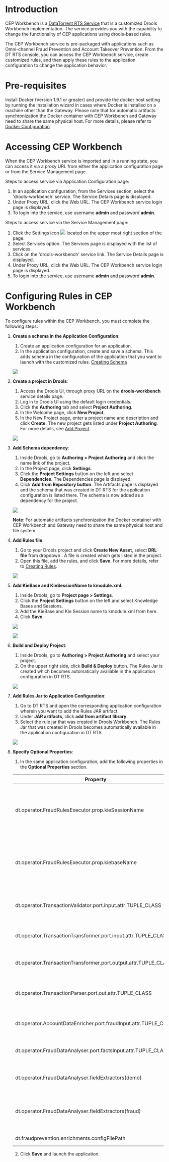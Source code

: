 # Introduction

CEP Workbench is a [DataTorrent RTS Service](services/#overview) that is a customized Drools Workbench implementation. The service provides you with the capability to change the functionality of CEP applications using drools-based rules.

The CEP Workbench service is pre-packaged with applications such as Omni-channel Fraud Prevention and Account Takeover Prevention.  From the DT RTS console, you can access the CEP Workbench service, create customized rules, and then apply these rules to the application configuration to change the application behavior.

# Pre-requisites

Install Docker (Version 1.9.1 or greater) and provide the docker host setting by running the installation wizard in cases where Docker is installed on a machine other than the Gateway.  Please note that for automatic artifacts synchronization the Docker container with CEP Workbench and Gateway need to share the same physical host.  For more details, please refer to [Docker Configuration](services/#configuring-docker)

# Accessing CEP Workbench

When the CEP Workbench service is imported and in a running state, you can access it via a proxy URL from either the application configuration page or from the Service Management page.

Steps to access service via Application Configuration page:

1. In an application configuration, from the Services section, select the 'drools-workbench' service. The Service Details page is displayed.
2. Under Proxy URL, click the Web URL. The CEP Workbench service login page is displayed.
3. To login into the service, use username **admin** and password **admin**.

Steps to access service via the Service Management page:

1. Click the Settings icon ![](images/services/cog-wheel.png) located on the upper most right section of the page.
2. Select Services option. The Services page is displayed with the list of services.
3. Click on the 'drools-workbench' service link. The Service Details page is displayed.
4. Under Proxy URL, click the Web URL. The CEP Workbench service login page is displayed.
5. To login into the service, use username **admin** and password **admin**.


# Configuring Rules in CEP Workbench

To configure rules within the CEP Workbench, you must complete the following steps:

1. **Create a schema in the Application Configuration**:
	
	1. Create an application configuration for an application.
	2. In the application configuration, create and save a schema. This adds schema in the configuration of the application that you want to launch with the customized rules. [Creating Schema](jar_artifacts.md)
	
	![](images/cep_workbench/step1.png)
	
2. **Create a project in Drools**:

	1. Access the Drools UI, through proxy URL on the **drools-workbench** service details page.
	2. Log in to Drools UI using the default login credentials.
	3. Click the **Authoring** tab and select **Project Authoring**.
	4. In the Welcome page, click **New Project**.
	5. In the New Project page, enter a project name and description and click **Create**. The new project gets listed under **Project Authoring**. For more details, see [Add Project](https://docs.jboss.org/drools/release/7.2.0.Final/drools-docs/html_single/#_wb.quickstartaddproject).
	
	![](images/cep_workbench/step2.png)

3. **Add Schema dependency**:

	1. Inside Drools, go to **Authoring > Project Authoring** and click the name link of the project.
	2. In the Project page, click **Settings**.
	3. Click the **Project Settings** button on the left and select **Dependencies**. The Dependencies page is displayed.
	4. Click **Add from Repository button**. The Artifacts page is displayed and the schema that was created in DT RTS for the application configuration is listed there. The schema is now added as a dependency for the project.
	
	![](images/cep_workbench/step3.png)
	
	**Note**: For automatic artifacts synchronization the Docker container with CEP Workbench and Gateway need to share the same physical host and file system.

4. **Add Rules file**:

	1. Go to your Drools project and click **Create New Asset**, select **DRL file** from dropdown . A file is created which gets listed in the project.
	2. Open this file, add the rules, and click **Save**. For more details, refer to [Creating Rules](https://docs.jboss.org/drools/release/7.2.0.Final/drools-docs/html_single/#_welcome).
	
	![](images/cep_workbench/step4.png)

5. **Add KieBase and KieSessionName to kmodule.xml**:
	
	1. Inside Drools, go to **Project page > Settings**.
	2. Click the **Project Settings** button on the left and select Knowledge Bases and Sessions.
	3. Add the KieBase and Kie Session name to kmodule.xml from here.
	4. Click **Save**.
	
	![](images/cep_workbench/step5-a.png)
	
	![](images/cep_workbench/step5-b.png)

6. **Build and Deploy Project**:
	
	1. Inside Drools, go to **Authoring > Project Authoring** and select your project.
	2. On the upper right side, click **Build & Deploy** button. The Rules Jar is created which becomes automatically available in the application configuration in DT RTS.
	
	![](images/cep_workbench/step6.png)

7.  **Add Rules Jar to Application Configuration**:

	1. Go to DT RTS and open the corresponding application configuration wherein you want to add the Rules JAR artifact.
	2. Under **JAR artifacts**, click **add from artifact library**.
	3. Select the rule jar that was created in Drools Workbench. The Rules Jar that was created in Drools becomes automatically available in the application configuration in DT RTS.
	
	![](images/cep_workbench/step7.png)

8.  **Specify Optional Properties**:

	1. In the same application configuration, add the following properties in the **Optional Properties** section.
	
	| **Property** |**Description** |**Example**|
	| --- | --- | --- |
	| dt.operator.FraudRulesExecutor.prop.kieSessionName |If rules are to be loaded from application classpath, then specify the name of the session to use. This is created using CEP Worknbench. |UserActivity-rules-session|
	| dt.operator.FraudRulesExecutor.prop.kiebaseName |If rules are to be loaded from application classpath, then specify the name of the kie base (rule) to use . This is created using CEP Workbench. |ato-rules|
	| dt.operator.TransactionValidator.port.input.attr.TUPLE_CLASS |Fully qualified class name for the tuple class POJO (Plain old java objects) input by Validator |com.datatorrent.cep.schema.Transaction|
	| dt.operator.TransactionTransformer.port.input.attr.TUPLE_CLASS |Fully qualified class name for the tuple class POJO input by transformer. |com.datatorrent.cep.schema.Transaction|
	| dt.operator.TransactionTransformer.port.output.attr.TUPLE_CLASS |Fully qualified class name for the tuple class POJO output by transformer. |com.datatorrent.cep.schema.Transaction|
	| dt.operator.TransactionParser.port.out.attr.TUPLE_CLASS |Fully qualified class name for the tuple class POJO output to be generated by parser |com.datatorrent.cep.schema.Transaction|
	| dt.operator.AccountDataEnricher.port.fraudInput.attr.TUPLE_CLASS |  POJO class name of object to be received by AccountDataenrichter |com.datatorrent.ato.schema.UserActivity|
	| dt.operator.FraudDataAnalyser.port.factsInput.attr.TUPLE_CLASS |  POJO class name of object to be received by FraudDataAnalyser| com.datatorrent.ato.schema.UserActivity|
	| dt.operator.FraudDataAnalyser.fieldExtractors(demo) | POJO class method to extract field for analysis by FraudDataAnalyser|getDemo()|
	| dt.operator.FraudDataAnalyser.fieldExtractors(fraud) |POJO class method to extract fraud variable value for count fraud instances by FraudDataAnalyser|
	| dt.fraudprevention.enrichments.configFilePath | Path of configuration file for enrichments ||
	2. Click **Save** and launch the application.

